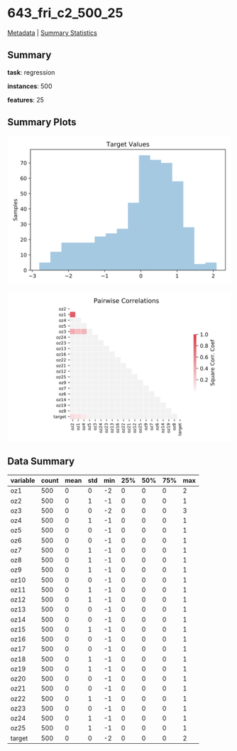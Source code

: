 # 643_fri_c2_500_25

[Metadata](metadata.yaml) | [Summary Statistics](summary_stats.csv)

## Summary

**task**: regression

**instances**: 500

**features**: 25

## Summary Plots

![Labels](label.svg)

![Corr](corr.svg)

## Data Summary

|	variable	|	count	|	mean	|	std	|	min	|	25%	|	50%	|	75%	|	max|
| --- | --- | --- | --- | --- | --- | --- | --- | --- |
|	oz1	|	500	|	0	|	0	|	-2	|	0	|	0	|	0	|	2
|	oz2	|	500	|	0	|	1	|	-1	|	0	|	0	|	0	|	1
|	oz3	|	500	|	0	|	0	|	-2	|	0	|	0	|	0	|	3
|	oz4	|	500	|	0	|	1	|	-1	|	0	|	0	|	0	|	1
|	oz5	|	500	|	0	|	0	|	-1	|	0	|	0	|	0	|	1
|	oz6	|	500	|	0	|	0	|	-1	|	0	|	0	|	0	|	1
|	oz7	|	500	|	0	|	1	|	-1	|	0	|	0	|	0	|	1
|	oz8	|	500	|	0	|	1	|	-1	|	0	|	0	|	0	|	1
|	oz9	|	500	|	0	|	1	|	-1	|	0	|	0	|	0	|	1
|	oz10	|	500	|	0	|	0	|	-1	|	0	|	0	|	0	|	1
|	oz11	|	500	|	0	|	1	|	-1	|	0	|	0	|	0	|	1
|	oz12	|	500	|	0	|	1	|	-1	|	0	|	0	|	0	|	1
|	oz13	|	500	|	0	|	0	|	-1	|	0	|	0	|	0	|	1
|	oz14	|	500	|	0	|	0	|	-1	|	0	|	0	|	0	|	1
|	oz15	|	500	|	0	|	1	|	-1	|	0	|	0	|	0	|	1
|	oz16	|	500	|	0	|	0	|	-1	|	0	|	0	|	0	|	1
|	oz17	|	500	|	0	|	0	|	-1	|	0	|	0	|	0	|	1
|	oz18	|	500	|	0	|	1	|	-1	|	0	|	0	|	0	|	1
|	oz19	|	500	|	0	|	1	|	-1	|	0	|	0	|	0	|	1
|	oz20	|	500	|	0	|	0	|	-1	|	0	|	0	|	0	|	1
|	oz21	|	500	|	0	|	0	|	-1	|	0	|	0	|	0	|	1
|	oz22	|	500	|	0	|	1	|	-1	|	0	|	0	|	0	|	1
|	oz23	|	500	|	0	|	0	|	-1	|	0	|	0	|	0	|	1
|	oz24	|	500	|	0	|	1	|	-1	|	0	|	0	|	0	|	1
|	oz25	|	500	|	0	|	1	|	-1	|	0	|	0	|	0	|	1
|	target	|	500	|	0	|	0	|	-2	|	0	|	0	|	0	|	2
